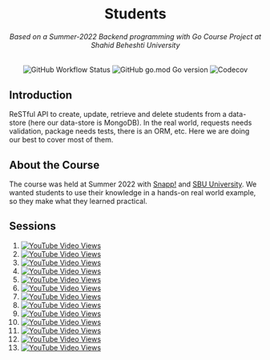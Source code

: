 <h1 align="center">Students</h1>
<h6 align="center">Based on a Summer-2022 Backend programming with Go Course Project at Shahid Beheshti University</h6>

<p align="center">
  <img alt="GitHub Workflow Status" src="https://img.shields.io/github/actions/workflow/status/1995parham-teaching/students-summer-2022/ci.yaml?logo=github&style=for-the-badge">
  <img alt="GitHub go.mod Go version" src="https://img.shields.io/github/go-mod/go-version/1995parham-teaching/students-summer-2022?logo=go&style=for-the-badge">
  <img alt="Codecov" src="https://img.shields.io/codecov/c/github/1995parham-teaching/students-summer-2022?logo=codecov&style=for-the-badge">
</p>


## Introduction

ReSTful API to create, update, retrieve and delete students from a data-store (here our data-store is MongoDB).
In the real world, requests needs validation, package needs tests, there is an ORM, etc.
Here we are doing our best to cover most of them.

## About the Course

The course was held at Summer 2022 with [Snapp!](https://snapp.ir) and [SBU University](https://sbu.ac.ir).
We wanted students to use their knowledge in a hands-on real world example, so they make what they learned practical.

## Sessions

1. [![YouTube Video Views](https://img.shields.io/youtube/views/kGfLvY4GbV0?logo=youtube&logoColor=red&style=flat-square)](https://youtu.be/kGfLvY4GbV0)
2. [![YouTube Video Views](https://img.shields.io/youtube/views/s__NZHZzgII?logo=youtube&logoColor=red&style=flat-square)](https://youtu.be/s__NZHZzgII)
3. [![YouTube Video Views](https://img.shields.io/youtube/views/lzfeiD2M9s8?logo=youtube&logoColor=red&style=flat-square)](https://youtu.be/lzfeiD2M9s8)
4. [![YouTube Video Views](https://img.shields.io/youtube/views/y4gKNZmRx_4?logo=youtube&logoColor=red&style=flat-square)](https://youtu.be/y4gKNZmRx_4)
5. [![YouTube Video Views](https://img.shields.io/youtube/views/Y6WXneMYKrU?logo=youtube&logoColor=red&style=flat-square)](https://youtu.be/Y6WXneMYKrU)
6. [![YouTube Video Views](https://img.shields.io/youtube/views/kXcIbVl2kNU?logo=youtube&logoColor=red&style=flat-square)](https://youtu.be/kXcIbVl2kNU)
7. [![YouTube Video Views](https://img.shields.io/youtube/views/i9oxlZyeXeY?logo=youtube&logoColor=red&style=flat-square)](https://youtu.be/i9oxlZyeXeY)
8. [![YouTube Video Views](https://img.shields.io/youtube/views/CqnaNd8ceoE?logo=youtube&logoColor=red&style=flat-square)](https://youtu.be/CqnaNd8ceoE)
9. [![YouTube Video Views](https://img.shields.io/youtube/views/TIW3fL8WCCY?logo=youtube&logoColor=red&style=flat-square)](https://youtu.be/TIW3fL8WCCY)
10. [![YouTube Video Views](https://img.shields.io/youtube/views/Bri_3efVYvk?logo=youtube&logoColor=red&style=flat-square)](https://youtu.be/Bri_3efVYvk)
11. [![YouTube Video Views](https://img.shields.io/youtube/views/iTcDyasgZgI?logo=youtube&logoColor=red&style=flat-square)](https://youtu.be/iTcDyasgZgI)
12. [![YouTube Video Views](https://img.shields.io/youtube/views/fYTOZOfu-is?logo=youtube&logoColor=red&style=flat-square)](https://youtu.be/fYTOZOfu-is)
13. [![YouTube Video Views](https://img.shields.io/youtube/views/cIjWPnINLXI?logo=youtube&logoColor=red&style=flat-square)](https://youtu.be/cIjWPnINLXI)
